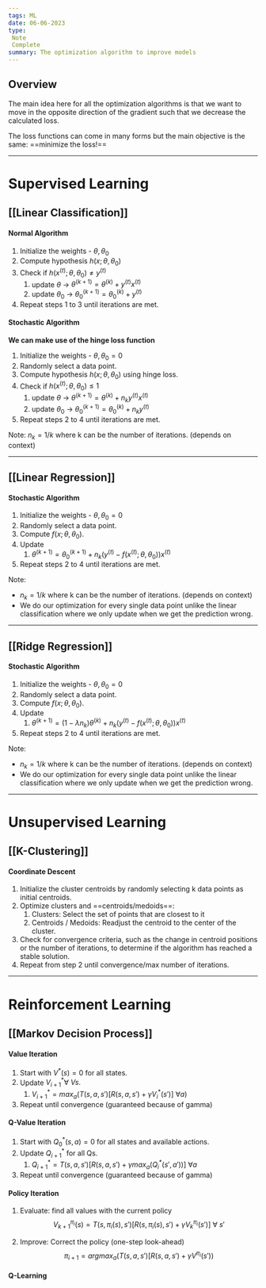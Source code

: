```yaml
---
tags: ML
date: 06-06-2023
type: 
 Note
 Complete
summary: The optimization algorithm to improve models
---
```


## Overview

The main idea here for all the optimization algorithms is that we want to move in the opposite direction of the gradient such that we decrease the calculated loss. 

The loss functions can come in many forms but the main objective is the same: ==minimize the loss!==


---

# Supervised Learning

## [[Linear Classification]]

#### Normal Algorithm

1. Initialize the weights - $\theta, \theta_0$
2. Compute hypothesis $h(x; \theta,\theta_0)$
3. Check if $h(x^{(t)}; \theta,\theta_0) \ne y^{(t)}$
	1. update $\theta$ -> $\theta^{(k+1)} = \theta^{(k)} + y^{(t)}x^{(t)}$
	2. update $\theta_0$ -> $\theta_0^{(k+1)} = \theta_0^{(k)} + y^{(t)}$
4. Repeat steps 1 to 3 until iterations are met.


#### Stochastic Algorithm

**We can make use of the hinge loss function**

1. Initialize the weights - $\theta, \theta_0 = 0$
2. Randomly select a data point.
3. Compute hypothesis $h(x; \theta,\theta_0)$ using hinge loss.
4. Check if $h(x^{(t)}; \theta,\theta_0) \leq 1$
	1. update $\theta$ -> $\theta^{(k+1)} = \theta^{(k)} + n_k y^{(t)}x^{(t)}$
	2. update $\theta_0$ -> $\theta_0^{(k+1)} = \theta_0^{(k)} + n_k y^{(t)}$
5. Repeat steps 2 to 4 until iterations are met.

Note: $n_k = 1/k$ where k can be the number of iterations. (depends on context)

---

## [[Linear Regression]]

#### Stochastic Algorithm

1. Initialize the weights - $\theta, \theta_0 = 0$
2. Randomly select a data point.
3. Compute $f(x; \theta,\theta_0)$.
4. Update
	1. $\theta^{(k+1)} = \theta_0^{(k+1)} + n_k(y^{(t)} - f(x^{(t)};\theta,\theta_0))x^{(t)}$
5. Repeat steps 2 to 4 until iterations are met.

Note:
- $n_k = 1/k$ where k can be the number of iterations. (depends on context)
- We do our optimization for every single data point unlike the linear classification where we only update when we get the prediction wrong.

---

## [[Ridge Regression]]

#### Stochastic Algorithm

1. Initialize the weights - $\theta, \theta_0 = 0$
2. Randomly select a data point.
3. Compute $f(x; \theta,\theta_0)$.
4. Update
	1. $\theta^{(k+1)} = (1-\lambda n_k)\theta^{(k)} + n_k(y^{(t)} - f(x^{(t)};\theta,\theta_0))x^{(t)}$
5. Repeat steps 2 to 4 until iterations are met.

Note:
- $n_k = 1/k$ where k can be the number of iterations. (depends on context)
- We do our optimization for every single data point unlike the linear classification where we only update when we get the prediction wrong.


----

# Unsupervised Learning

## [[K-Clustering]]

#### Coordinate Descent

1. Initialize the cluster centroids by randomly selecting k data points as initial centroids.
2. Optimize clusters and ==centroids/medoids==:
	1. Clusters: Select the set of points that are closest to it
	2. Centroids / Medoids: Readjust the centroid to the center of the cluster.
3. Check for convergence criteria, such as the change in centroid positions or the number of iterations, to determine if the algorithm has reached a stable solution.
4. Repeat from step 2 until convergence/max number of iterations.


----

# Reinforcement Learning

## [[Markov Decision Process]]

#### Value Iteration
1. Start with $V^*(s) =0$ for all states.
2. Update $V^*_{i+1} \forall \ Vs.$
	1. $V^*_{i+1} = max_a(T(s,a,s')[R(s,a,s') + \gamma V_i^*(s')]\ \forall a)$
3. Repeat until convergence (guaranteed because of gamma)


#### Q-Value Iteration
1. Start with $Q_0^*(s,a) =0$ for all states and available actions.
2. Update $Q^*_{i+1}$ for all Qs.
	1. $Q^*_{i+1} = T(s,a,s')[R(s,a,s') + \gamma max_a(Q_i^*(s',a'))]\ \forall a$
3. Repeat until convergence (guaranteed because of gamma)


#### Policy Iteration
1. Evaluate: find all values with the current policy
$$V^{\pi_i}_{k+1}(s) = T(s, \pi_i(s),s')[R(s,\pi_i(s), s') +\gamma V_k^{\pi_i}(s')]\ \forall \ s'$$

2. Improve: Correct the policy (one-step look-ahead)
$$\pi_{i+1} = argmax_a(T(s,a,s')[R(s,a,s')+ \gamma V^{\pi_i}(s'))$$


#### Q-Learning
